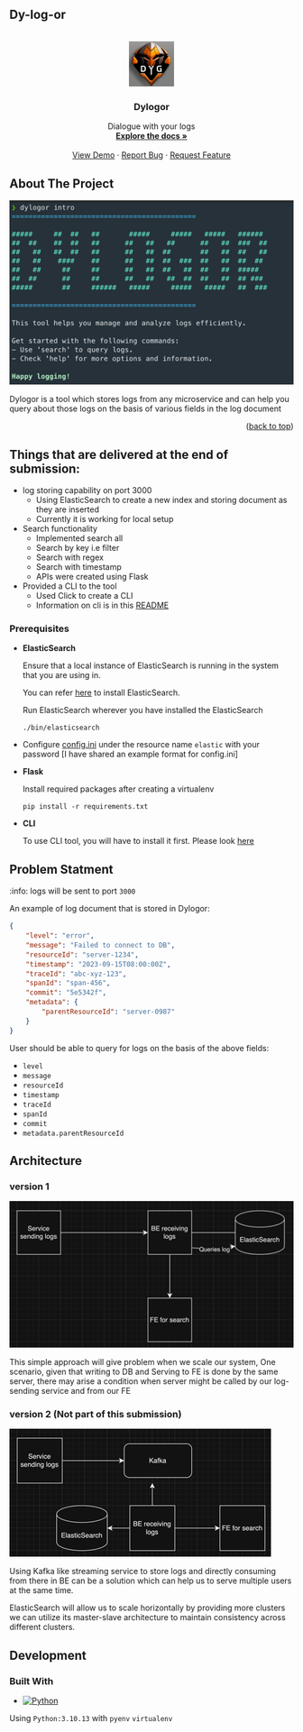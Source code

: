 ## Dy-log-or
<!-- PROJECT LOGO -->
<br />
<div align="center">
  <a href="https://github.com/github_username/repo_name">
    <img src="img/img_2.png" alt="Logo" width="80" height="80">
  </a>

<h3 align="center">Dylogor</h3>

  <p align="center">
    Dialogue with your logs 
    <br />
    <a href="https://github.com/github_username/repo_name"><strong>Explore the docs »</strong></a>
    <br />
    <br />
    <a href="">View Demo</a>
    ·
    <a href="https://github.com/github_username/repo_name/issues">Report Bug</a>
    ·
    <a href="https://github.com/github_username/repo_name/issues">Request Feature</a>
  </p>
</div>

<!-- ABOUT THE PROJECT -->
## About The Project

[![Product Name Screen Shot][product-screenshot]](img/img_3.png)




Dylogor is a tool which stores logs from any microservice and 
can help you query about those logs on the basis of various fields
in the log document

<p align="right">(<a href="#readme-top">back to top</a>)</p>

## Things that are delivered at the end of submission:
- log storing capability on port 3000 
  - Using ElasticSearch to create a new index and storing document as they are inserted
  - Currently it is working for local setup
- Search functionality
  - Implemented search all
  - Search by key i.e filter
  - Search with regex
  - Search with timestamp
  - APIs were created using Flask
- Provided a CLI to the tool
  - Used Click to create a CLI
  - Information on cli is in this [README](cli/README.md)

### Prerequisites

* __ElasticSearch__
  
  Ensure that a local instance of ElasticSearch is running in the system that you are using in.
  
  You can refer [here](https://www.elastic.co/guide/en/elasticsearch/reference/current/targz.html) to install ElasticSearch. 

  Run ElasticSearch wherever you have installed the ElasticSearch
  ```shell
  ./bin/elasticsearch
  ```
* Configure [config.ini](config/config.ini) under the resource name `elastic` with your password [I have shared an example format for config.ini]
* __Flask__
  
  Install required packages after creating a virtualenv
  ```shell
  pip install -r requirements.txt
  ```
* __CLI__
  
  To use CLI tool, you will have to install it first. Please look [here](cli/README.md)


## Problem Statment 

:info: logs will be sent to port `3000`

An example of log document that is stored in Dylogor:

```json
{
	"level": "error",
	"message": "Failed to connect to DB",
    "resourceId": "server-1234",
	"timestamp": "2023-09-15T08:00:00Z",
	"traceId": "abc-xyz-123",
    "spanId": "span-456",
    "commit": "5e5342f",
    "metadata": {
        "parentResourceId": "server-0987"
    }
}
```

User should be able to query for logs on the basis of the above fields:

- `level`
- `message`
- `resourceId`
- `timestamp`
- `traceId`
- `spanId`
- `commit`
- `metadata.parentResourceId`

## Architecture

### version 1
![img.png](img/img.png)

This simple approach will give problem when we scale our system, One
scenario, given that writing to DB and Serving to FE is done by the 
same server, there may arise a condition when server might be called 
by our log-sending service and from our FE

### version 2 (Not part of this submission)

![img_1.png](img/img_1.png)

Using Kafka like streaming service to store logs and directly consuming
from there in BE can be a solution which can help us to serve multiple
users at the same time.

ElasticSearch will allow us to scale horizontally by providing more clusters
we can utilize its master-slave architecture to maintain consistency across different
clusters.

## Development

### Built With

* [![Python][Python]][Python-url]

Using `Python:3.10.13` with `pyenv` `virtualenv`



<!-- MARKDOWN LINKS & IMAGES -->
<!-- https://www.markdownguide.org/basic-syntax/#reference-style-links -->
[product-screenshot]: img/img_3.png 
[Python-url]: https://python.org/
[Python]: https://img.shields.io/badge/Python-20232A?style=for-the-badge&logo=python&logoColor=61DAFB 
